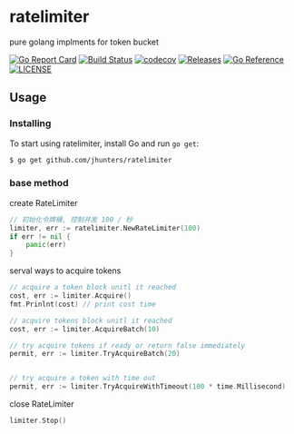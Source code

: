 # ratelimiter
pure golang implments for token bucket

[![Go Report Card](https://goreportcard.com/badge/github.com/jhunters/ratelimiter?style=flat-square)](https://goreportcard.com/report/github.com/jhunters/ratelimiter)
[![Build Status](https://travis-ci.com/jhunters/ratelimiter.svg?branch=main&status=started)](https://travis-ci.com/jhunters/ratelimiter)
[![codecov](https://codecov.io/gh/jhunters/ratelimiter/branch/main/graph/badge.svg?token=ATQhFv91YP)](https://codecov.io/gh/jhunters/ratelimiter)
[![Releases](https://img.shields.io/github/release/jhunters/ratelimiter/all.svg?style=flat-square)](https://github.com/jhunters/ratelimiter/releases)
[![Go Reference](https://golang.com.cn/badge/github.com/jhunters/ratelimiter.svg)](https://golang.com.cn/github.com/jhunters/ratelimiter)
[![LICENSE](https://img.shields.io/github/license/jhunters/ratelimiter.svg?style=flat-square)](https://github.com/jhunters/ratelimiter/blob/master/LICENSE)

## Usage
### Installing 

To start using ratelimiter, install Go and run `go get`:

```sh
$ go get github.com/jhunters/ratelimiter
```

### base method

create RateLimiter

```go
// 初始化令牌桶, 控制并发 100 / 秒
limiter, err := ratelimiter.NewRateLimiter(100)
if err != nil {
    panic(err)
}

```

serval ways to acquire tokens

```go
// acquire a token block unitl it reached
cost, err := limiter.Acquire()
fmt.Prinlnt(cost) // print cost time

```

```go
// acquire tokens block unitl it reached
cost, err := limiter.AcquireBatch(10)
```

```go
// try acquire tokens if ready or return false immediately
permit, err := limiter.TryAcquireBatch(20)
```

```go

// try acquire a token with time out
permit, err := limiter.TryAcquireWithTimeout(100 * time.Millisecond)

```

close RateLimiter

```go
limiter.Stop()
```